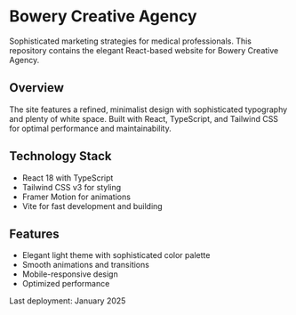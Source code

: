# Bowery Creative Agency

Sophisticated marketing strategies for medical professionals. This repository contains the elegant React-based website for Bowery Creative Agency.

## Overview
The site features a refined, minimalist design with sophisticated typography and plenty of white space. Built with React, TypeScript, and Tailwind CSS for optimal performance and maintainability.

## Technology Stack
- React 18 with TypeScript
- Tailwind CSS v3 for styling
- Framer Motion for animations
- Vite for fast development and building

## Features
- Elegant light theme with sophisticated color palette
- Smooth animations and transitions
- Mobile-responsive design
- Optimized performance

Last deployment: January 2025
